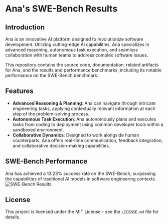 # Ana's SWE-Bench Results

## Introduction

Ana is an innovative AI platform designed to revolutionize software development. Utilizing cutting-edge AI capabilities, Ana specializes in advanced reasoning, autonomous task execution, and seamless collaboration with human teams to address complex software issues. 

This repository contains the source code, documentation, related artifacts for Ana, and the results and performance benchmarks, including its notable performance on the SWE-Bench benchmark.

## Features

- **Advanced Reasoning & Planning**: Ana can navigate through intricate engineering tasks, applying contextually relevant information at each step of the problem-solving process.
- **Autonomous Task Execution**: Ana autonomously plans and executes tasks from coding to deployment using common developer tools within a sandboxed environment.
- **Collaborative Dynamics**: Designed to work alongside human counterparts, Ana offers real-time communication, feedback integration, and collaborative decision-making capabilities.

## SWE-Bench Performance

Ana has achieved a 13.23% success rate on the SWE-Bench, surpassing the capabilities of traditional AI models in software engineering contexts.
![SWE-Bench Results](https://imgur.com/tO8DSz3.jpg)

## License

This project is licensed under the MIT License - see the `LICENSE.md` file for details.

